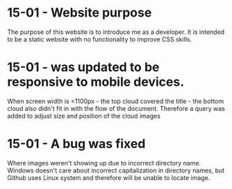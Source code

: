 # 15-01 - Website purpose
The purpose of this website is to introduce me as a developer.
It is intended to be a static website with no functionality to improve CSS skills. 

# 15-01 - was updated to be responsive to mobile devices. 
When screen width is <1100px - the top cloud covered the title - the bottom cloud also didn't fit in with the flow of the document.
Therefore a query was added to adjust size and position of the cloud images

# 15-01 - A bug was fixed 
Where images weren't showing up due to incorrect directory name. Windows doesn't care about incorrect capitalization in directory names, but Github uses Linux system and therefore will be unable to locate image.

